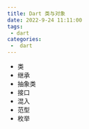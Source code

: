 ```yaml
---
title: Dart 类与对象
date: 2022-9-24 11:11:00
tags:
 - dart
categories:
 -  dart
---
```


+ 类
+ 继承
+ 抽象类
+ 接口
+ 混入
+ 范型
+ 枚举